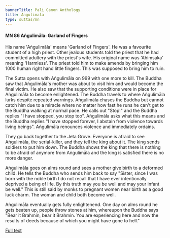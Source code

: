 ```yaml
---
bannerTitle: Pali Canon Anthology
title: Angulimala
type: suttas/mn
---
```


#### MN 86 Aṅgulimāla: Garland of Fingers

His name 'Aṅgulimāla' means 'Garland of Fingers'. He was a favourite student of
a high priest. Other jealous students told the priest that he had committed
adultery with the priest's wife. His original name was 'Ahimsaka' meaning
'Harmless'. The priest told him to make amends by bringing him 1000 human right
hand little fingers. This was supposed to bring him to ruin.  

The Sutta opens with Aṅgulimāla on 999 with one more to kill. The Buddha saw
that Aṅgulimāla's mother was about to visit him and would become the final
victim. He also saw that the supporting conditions were in place for Aṅgulimāla
to become enlightened.  The Buddha travels to where Aṅgulimāla lurks despite
repeated warnings. Aṅgulimāla chases the Buddha but cannot catch him due to a
miracle where no matter how fast he runs he can't get to the Buddha walking at
normal pace. He calls out "Stop!" and the Buddha replies "I have stopped, you
stop too". Aṅgulimāla asks what this means and the Buddha replies "I have
stopped forever, I abstain from violence towards living beings". Aṅgulimāla
renounces violence and immediately ordains.

They go back together to the Jeta Grove. Everyone is afraid to see Aṅgulimāla,
the serial-killer, and they tell the king about it. The king sends soldiers to
put him down. The Buddha shows the king that there is nothing to be afraid of
anymore from Aṅgulimāla and the king is satisfied there is no more danger.

Aṅgulimāla goes on alms round and sees a mother give birth to a deformed child.
He tells the Buddha who sends him back to say "Sister, since I was born with
the noble birth I do not recall that I have ever intentionally deprived a being
of life. By this truth may you be well and may your infant be well." This is
still said by monks to pregnant women near birth as a good luck charm. The
woman and child both become well.

Aṅgulimāla eventually gets fully enlightenend. One day on alms round he gets
beaten up, people throw stones at him, whereupon the Buddha says "Bear it
Brahmin, bear it Brahmin. You are experiencing here and now the results of
deeds because of which you might have gone to hell."

[Full text](https://www.dhammatalks.org/suttas/MN/MN86.html)
